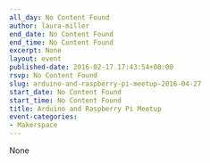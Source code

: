 ```yaml
---
all_day: No Content Found
author: laura-miller
end_date: No Content Found
end_time: No Content Found
excerpt: None
layout: event
published-date: 2016-02-17 17:43:54+00:00
rsvp: No Content Found
slug: arduino-and-raspberry-pi-meetup-2016-04-27
start_date: No Content Found
start_time: No Content Found
title: Arduino and Raspberry Pi Meetup
event-categories:
- Makerspace
---
```


None
